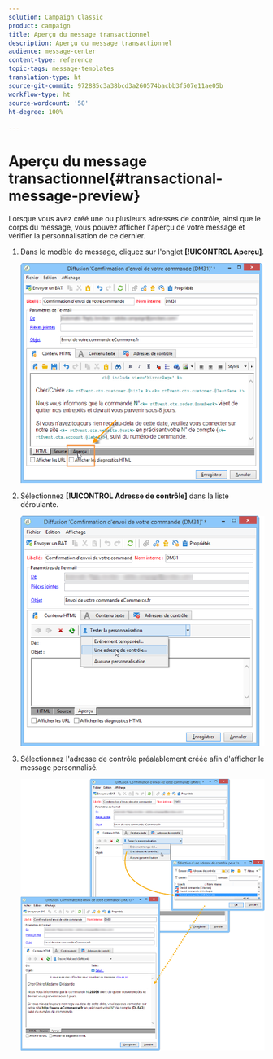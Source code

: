 ```yaml
---
solution: Campaign Classic
product: campaign
title: Aperçu du message transactionnel
description: Aperçu du message transactionnel
audience: message-center
content-type: reference
topic-tags: message-templates
translation-type: ht
source-git-commit: 972885c3a38bcd3a260574bacbb3f507e11ae05b
workflow-type: ht
source-wordcount: '58'
ht-degree: 100%

---
```



# Aperçu du message transactionnel{#transactional-message-preview}

Lorsque vous avez créé une ou plusieurs adresses de contrôle, ainsi que le corps du message, vous pouvez afficher l&#39;aperçu de votre message et vérifier la personnalisation de ce dernier.

1. Dans le modèle de message, cliquez sur l&#39;onglet **[!UICONTROL Aperçu]**.

   ![](assets/messagecenter_preview_001.png)

1. Sélectionnez **[!UICONTROL Adresse de contrôle]** dans la liste déroulante.

   ![](assets/messagecenter_preview_002.png)

1. Sélectionnez l&#39;adresse de contrôle préalablement créée afin d&#39;afficher le message personnalisé.

   ![](assets/messagecenter_create_seedaddr_009.png)
